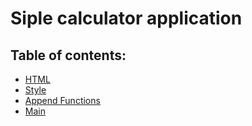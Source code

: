 # Siple calculator application

## Table of contents:
- [HTML](https://github.com/vladimirggg/Calculator/blob/main/index.html)
- [Style](https://github.com/vladimirggg/Calculator/blob/main/style.css)
- [Append Functions](https://github.com/vladimirggg/Calculator/blob/main/append.js)
- [Main](https://github.com/vladimirggg/Calculator/blob/main/calculator.js)
